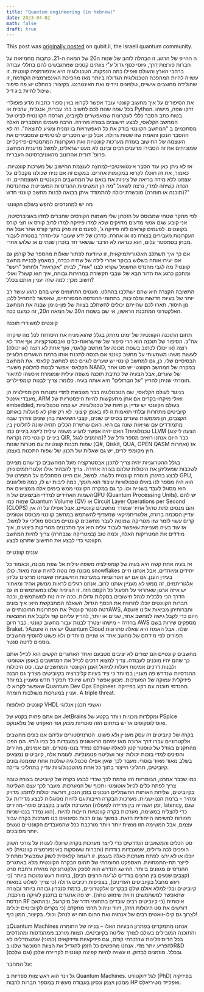 ```yaml
---
title: "Quantum engineering (in hebrew)"
date: 2023-04-02
math: false
draft: true
---
```


This post was [originally posted](https://www.qubit-il.com/post/%D7%9E%D7%97%D7%A9%D7%91%D7%99%D7%9D-%D7%A7%D7%95%D7%95%D7%A0%D7%98%D7%99%D7%99%D7%9D-%D7%9C%D7%9E%D7%94%D7%A0%D7%93%D7%A1%D7%99%D7%9D-%D7%A7%D7%9C%D7%90%D7%A1%D7%99%D7%99%D7%9D) on qubit.il, the israeli quantum community.  



ה ההייפ של הרגע. זו הבהלה לזהב של שנות ה20 של המאה ה-21. כתבות מחמיאות על חברות פורצות דרך, גיוסי כסף גדול ע"י צוותים קטנים שמתגבשים להם בחללי עבודה ברחבי הארץ והעולם ואפילו כמה הנפקות. הטכנולוגיה היא אינפורמציה קוונטית. זו עשויה להיות המהפכה הטכנולוגית הגדולה ביותר מאז מהפיכת האינפורמציה הקודמת, זו שהולידה מחשבים אישיים, טלפונים ניידים ואת האינטרנט. בקיצור: בהחלט יש פה סיפור שיכול להיות ביג דיל.


את הסיפורים על איך מחשוב קוונטי עובד אפשר לקרוא באין ספור כתבות מדע פופולרי בכל שפה שנוח לכם לחשוב בה: עברית, אנגלית, ערבית או Python. זרקו שפה, מישהו בטוח כתב הסבר כללי לעקרונות שמאפשרים לקיוביט, הגרסה הקוונטית לביט של המחשב הקלאסי, לבצע חישובים בצורה מהירה. הרבה פעמים ההסברים האלה מסתכמים ב "המחשב הקוונטי בודק את כל האפשרויות בו זמנית ומגיע לתוצאה". זה לא ההסבר הנכון והאמת שזו שטות גדולה. אבל כן יש הסברים לגיטימיים שמסבירים את העוצמה של החישוב בעזרת מערכות קוונטיות ואת העקרונות המתמטיים-פיזיקליים שמוכיחים את זה הסבירו מדענים רבים ובינם לא מעט ישראלים, למשל מדענית המחשב פרופ' דורית אהרונוב מהאוניברסיטה העברית.


אז לא ניתן כאן עוד הסבר אינטואיטיבי-למחצה לעוצמת החישוב של מערכות קוונטיות. כאמור, את זה תוכלו לקרוא במקומות אחרים. במקום זה אם נניח שכולנו מקבלים על עצמנו ללא מידה בריאה של ציניות את בואם של המחשבים הקוונטיים העוצמתיים, וזו הנחה קשיחה למדי, נרצה לשאול "מה הן המשימות ההנדסיות המעניינות שמהנדסת (תוכנה או חומרה) מוכשרת יכולה להתמודד איתן בבואה לבנות מחשב קוונטי חדש?"


מה יש למהנדסים לחפש בעולם הקוונטי

לפי מחקר שטחי שמבוסס על הזכרון שלי משמות הקורסים שחברים למדו באוניברסיטה, אני קובע שגם אנשי מדעים מדויקים שלא למדו פיזיקה למדו לרוב קורס או חצי קורס בקוונטים. לפעמים קוראים לזה פיזיקה ג', לפעמים זה פרק בתוך קורס אחר אבל את העקרונות מעבירים בצורה כזו או אחרת. כדרכו של ידע שעובר על-הדרך במטרה לעבור מבחן בסמסטר עלום, הוא כנראה לא הדבר שנשאר חד בזכרון שנתיים או שלוש אחרי.

אם כך איך תשתלב האלגוריתמיקאית, זו שיודעת לפתור שאלות מהספר של קורמן גם אם יעירו אותה בשלוש בבוקר אחרי לילה של שתיה כבדה, במאמץ לבניית מחשב קוונטי? מה לגבי מהנדס החשמל שקרא לבנו "אות", לביתו "אקראית" ולחתול "רעש" ומתכנן כרגע את הדור הבא של שבבי תקשורת במהירות גבוהה, איך הוא קשור? ואולי חשוב מכך: למה שזה יעניין אותם בכלל?

התשובה הקצרה היא שהם ישתלבו בהחלט. מעטים התחומים שיש בהם כרגע עושר רב יותר של בעיות חדשות ומלהיבות, בתחומי ההנדסה המסורתיים, שאפשר להתחיל ללבן מן היסוד. תארו לכם שהייתם יכולים להשתלב בצוות של פון-נוימן שבנה את המחשב האלקטרוני המתכנת הראשון, אי שם בשנות ה30 של המאה ה20, זה כמעט ככה.


קוונטים למשוררי תוכנה

תחום התוכנה הקוונטית של ימינו מרתק בגלל שהוא מניח את היסודות לכל מה שיקרה אח"כ. הסיפור של תוכנה הוא הרי סיפור של שרשראות-כלים ואבסטרקציות. אף אחד לא רוצה (או יכול) לכתוב בשפת מכונה על מחשב קלאסי, ואף אחת לא רוצה (או יכולה) לעשות משהו משמעותי על מחשב קוונטי אם תנסה לתכנת אותו ברמת השערים הלוגיים הבסיסיים שלו. כן, גם למחשב קוונטי יש שערים לוגיים כמו למחשב קלאסי. את המחשב הקלאסי אפשר לבנות לחלוטין משערי NAND, במקרה של המחשב הקוונטי יש סט אחר של שערים, אבל הבעיה של כתיבת תוכנה משפה עילית שמומרת איכשהו לתיאור חומרתי שניתן להריץ "על הברזלים" היא אותה בעיה. כלומר: צריך לבנות קומפיילרים.

בניגוד לעולם הקלאסי, שם הטכנולוגיה כבר מגובשת למדי ומטרות הקומפילציה הן מעבדי אינטל, ARM ואולי מיקרו-בקרים אם אתן מתעקשות להיות היפסטריות של embedded, בעולם הקוונטי יש עדיין גן חיות של טכנולוגיות. יש כמה טכנולוגיות קיוביטים מתחרות ובלתי תואמות זו לזו באופן קיצוני. לא רק שהן לא פועלות באותם הקצבים, הן מממשות שערים בסיסיים שונים, קצבי השגיאות בהן שונים והדרך שבה מתמודדים עם שגיאות שונה גם היא. האם שרשרת הכלים תהיה שונה לחלוטין בין טכנולוגיות? האם יהיה אפשר להגיע משפה עילית לייצוג ביניים כמו LLVM (הצעה לייצוג ביניים קוונטי כזה נקראת QIR, מוזמנים לגגל)? כבר היום אנחנו רואים מספר גדל של שפות תכנות קוונטיות עם מטרות שונות (Q#, Qiskit, QUA, OPEN QASM ואחרות) אז חוץ מקומפיילרים, יש גם שאלות של תכנון של שפות התכנות בעצמן.

בגלל ההטרוגניות יהיה צריך לתכנן אבסטרקציה מעל המחשבים כך שהם מציגים לשכבות שמעליהן את היכולות שלהם בצורה אחידה. צריך להבהיר אילו אלגוריתמים ניתן לבצע בהינתן חומרה קוונטית כלשהי. למשל, אם היינו מסתכלים על המפרט של GPU, הוא היה מספר לנו באילו טכנולוגיות עיבוד הוא תומך, כמה ליבות יש לו, כמה פוליגונים הוא מסוגל לעבד בשנייה וכו. כך גם במקרה הקוונטי ממש בימים אלה ממציאים את השמות האחידים למדדי הביצועים של הQPU (Quantum Processing Units). יש להם שמות כמו Quantum Volume (QV)  או Circuit Layer Operations per Second  (CLOPS) והם מנסים לתת סרגל אחיד שמודד מחשבים קוונטיים. אבל אפילו על זה אין עדיין הסכמה ברורה, אלגוריתמיקאי שמעדיף להשתמש במחשב קוונטי מבוסס אטומים קרים עשוי לומר שזו מטריקה שמוטה לעבר מחשבים קוונטיים מבוסס מוליכי על למשל. אז עוד בעיה מעניינת שאפשר לעבוד עליה היא איך מתכננים מטריקות ביצועים, איך מודדים את המטריקות האלה, וכמה טוב (במטריקה שנבחרה) צריך להיות המחשב הקוונטי כדי לבצע את החישוב שתרצו לבצע.


עננים קוונטיים

אז בעיה אחת קשה היא בעיה של קומפילציה משפה עילית אל שפת מכונה, וכאמור כל מכונה פה נוטה להיות שונה מאוד. כולן snowflakes יחידים ומיוחדים, אבל אנחנו חיים בעידן הענן. גם אם יש הטרוגניות במערכות החישוביות שאנחנו מריצים עליהן אלגוריתמים, זה ממש לא מעניין אותנו לרוב. אנחנו רגילים לראות ממשק אחיד ומאחור יש איזה ארגון שאחראי על תפעול כל הקסם הזה. זו הציפיה שלנו כמשתמשים וזו גם הדרך הכי כלכלית לנהל חישובים בסקלות גדולות. ככה יהיה נוח למשתמשים, וככה חברות הקוונטים יוכלו להרוויח את הכסף הגדול. השאלה המתבקשת היא: איך בונים דטה סנטר קוונטי? את הפתרונות התוכנתיים שAWS, Azure וחברותיהן מביאות אלינו היום כדי לקבל גישה למחשב אחד, שניים או יותר, להריץ עליהם קוד ולקבל את התוצאות בחזרה - מישהו יצטרך לבנות עבור מחשוב קוונטי. כבר היום AWS מספקים שירות בשם Braket.  לAzure יש את ה Quantum Cloud  שלה. אבל האמת היא שאלה פתרונות תפורים לפי מידתם של מחשב אחד או שניים מיוחדים ולא פשוט להוסיף מחשבים נוספים לדטה סנטר.

מחשבים קוונטיים הם יצורים לא יציבים מטבעם ואחד האתגרים הקשים הוא לכייל אותם כך שהם יהיו מוכנים לעבודה. צריך למצוא דרכים לכייל את המחשבים באופן אוטומטי ולבנות דרכים אמינות ויעלות לניהול הענן הקוונטי והמחשבים שבו. סט היכולות ההנדסיות שנדרש פה מעניין במיוחד כי ציד בעיות קליברציה בקיוביטים מצריך גם הבנה פיזיקלית עמוקה של המערכות. מכאן אפשר לנחש שיוולד תפקיד חדש ומעניין במיוחד שאפשר לקרוא לו Quantum Dev Ops Engineer. מהנדסי תוכנה עם רקע בפיזיקה ועניין במערכות משולבות חומרה. A triple threat.


קוונטים לאלופות VHDL ואשפי תכנון אנלוגי

אם אתם פחות בקטע של JetBrains ומקלדות מכניות ויותר בקטע של PSpice ואוסילוסקופים אז יש בתחום הזה סוכריות מכאן ועד האקזיט של מלאנוקס.

בקרה של קיוביטים זה עסק מעניין ולא פשוט. הטרנזיסטורים עליהם אנו בונים מחשבים אלקטרוניים עברו דרך ארוכה מאז ימיהם הראשונים במעבדות בל בניו ג'רזי. הם הפכו מהתקנים בגודל של טוסטר קטן לכאלה שגודלם נמדד בננו-מטרים. הם אמינים, מהירים וחסינים למדי בזכות יכולות יצור ושליטה פנומנליות. לעומת אלה, קיוביטים נמצאים בשלב מאוד מאוד בוסרי. מעבר לכך שאין אפילו טכנולוגיה שולטת אחת שממנה בונים קיוביטים, תהליכי הייצור בתוך כל אחת מהטכנולוגיות עדיין בתהליכי גדילה.

כמו שכבר אמרנו, הבוסריות הזו גורמת לכך שכדי לבצע בקרה של קיוביטים בצורה טובה צריך לפתח כלים לכיול אוטומטי ותכוף של המערכות. מעבר לכך עצם השליטה בקיוביטים, שליחת האותות החשמליים הנכונים בזמן הנכון, דורשת יכולות לתזמון מדויק ומהיר – ברמת הננו-שניות. מערכות הבקרה חייבות גם להיות מסוגלות לבצע מדידות על המערכת ולהגיב בקצבים סופר-מהירים (זמן השהייה בין מדידה לפעולה, latency, שגם הוא נמדד בננו-שניות). כדי להצליח במשימה, מערכות בקרה קוונטיות חייבות להיות תפורות למשימה הייחודית הזאת. במשך שנים רבות נסיונאים בנו מערכות בקרה עבור עצמם, אבל המשימה הזו נעשית יותר ויותר מורכבת ככל שהמעבדים הקוונטיים נעשים יותר מסובכים. 

סט הכלים והמשאבים הנדרשים כדי לייצר מערכות בקרה שיוכלו לענות על צורכי השוק הופכים לכה גדולים, שמעבדות בודדות (וחברות שעוסקות באינפורמציה קוונטית) לא יוכלו או לא ירצו לפתח מערכות כאלה בעצמן. זו דוגמה קלאסית לשוק שמבשיל ומתחיל לייצר תת-התמחויות. האספקט החומרתי של תחום הבקרה הקוונטית מלא באתגרים ההנדסיים מגוונים ביותר. ההישג הנדרש הוא לספק אלקטרוניקה מהירה ורחבת סרט (קצבים שנעים בין הרצים בודדים לג'יגה הרצים רבים), ברמות רעש נמוכות ביותר (כי רעש מחבל בקיוביטים העדינים), בצפיפות רכיבים גדולה (כי צריך לשלוט במאות קיוביטים ובלי למלא אולם שלם בבקרים אלקטרוניים, ברמת סנכרון גבוהה ביותר ובצורה שתאפשר למשתמשים חווית שימוש נוחה). יש פה אתגרים בתכנון לוגיקה מורכבת, הנדסת RF איכותית (כי קיוביטים רבים עובדים בתחומי תדר של מיקרוגל, ובהתאם דורשים את סט היכולות הזה), זיווד וניהול תרמי מתקדם (כי בקרים לקיוביטים יכולים לצרוך גם קילו-וואטים רבים של אנרגיה ואת החום הזה יש לנהל) וכולי. בקיצור, המון כיף!

בQuantum Machines  אנחנו מתמקדים בפתרון הבעיות האלו – בנייה של  החומרה והתוכנה המובילים בעולם לצורך שליטה בקיוביטים. הצוות מורכב ממהנדסות ומהנדסים בכל הדיסיפלינות שהזכרתי קודם, וגם פיזיקאיות ופיזיקאים (כמוני) שמשתדלים לא להפריע יותר מדי. אנחנו מחפשים כל הזמן להגדיל את הצוות המוכשר שלנו בR&D ובכלל. מוזמנים לבדוק. זו עשויה להיות קפיצה קוונטית לקריירה שלכן (וגם שלכם). 



על המחבר: 


גל וינר הוא ראש צוות ספריות ב Quantum Machines. לגל דוקטורט (PhD) בפיזיקיה ממכון ויצמן ונסיון בעבודה מעשית במספר חברות לרבות  HP ואפלייד מטיריאלס.